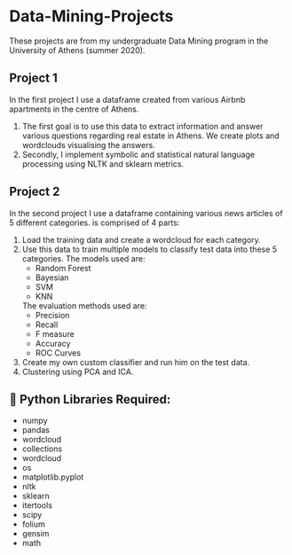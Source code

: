 # Data-Mining-Projects

These projects are from my undergraduate Data Mining program in the University of Athens (summer 2020).

## Project 1

In the first project I use a dataframe created from various Airbnb apartments in the centre of Athens. 

<ol>
<li>The first goal is to use this data to extract information and answer various questions regarding real estate in Athens. We create plots and wordclouds visualising the answers. </li>
<li>Secondly, I implement symbolic and statistical natural language processing using NLTK and sklearn metrics.</li>
</ol>

## Project 2

In the second project I use a dataframe containing various news articles of 5 different categories. is comprised of 4 parts:
<ol>
<li>Load the training data and create a wordcloud for each category.</li>
<li>Use this data to train multiple models to classify test data into these 5 categories. The models used are:
<ul>
<li>
Random Forest
</li>
<li>
Bayesian
</li>
<li>
SVM
</li>
<li>
KNN
</li>
</ul>
The evaluation methods used are:
<ul>
<li>
Precision
</li>
<li>
Recall
</li>
<li>
F measure
</li>
<li>
Accuracy
</li>
<li>
ROC Curves
</li>
</ul>
 
</li>
<li>Create my own custom classifier and run him on the test data.</li>
<li>Clustering using PCA and ICA.</li>
</ol>


## 📁 Python Libraries Required:
<ul>
<li>numpy</li>
<li>pandas</li>
<li>wordcloud</li>
<li>collections</li>
<li>wordcloud</li>
<li>os</li>
<li>matplotlib.pyplot</li>
<li>nltk</li>
<li>sklearn</li>
<li>itertools</li>
<li>scipy</li>
<li>folium</li>
<li>gensim</li>
<li>math</li>
</ul>
